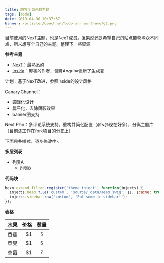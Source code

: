 ```yaml
---
title: 想写个自己的主题
tags: [Todo]
date: 2019-04-30 10:37:37
banner: /articles/beechnut/todo-an-new-theme/g2.png
---
```


目前使用的NexT主题，也是NexT成员。但果然还是希望自己的站点能够与众不同点，所以想写个自己的主题。整理下一些资源

**参考主题**
- [NexT](https://github.com/theme-next/hexo-theme-next)：最熟悉的
- [Inside](https://github.com/elmorec/hexo-theme-inside)：厉害的作者，使用Angular重新了生成器

计划：基于NexT改进，参照Inside的设计风格

Canary Channel：
- 圆润化设计
- 扁平化，去除阴影效果
- banner图支持

Next Plan：多评论系统支持，重构并简化配置（@w@现在好多），分离主题库（目前还工作在fork项目的分支上）

下面是些样式，逐步修改中~

**多层列表**
- 列表A
  - 列表B

**代码块**
```js
hexo.extend.filter.register('theme_inject', function(injects) {
  injects.head.file('custom', 'source/_data/head.swig', {}, {cache: true});
  injects.sidebar.raw('custom', 'Put some in sidebar!');
});
```

**表格**

| 水果        | 价格    |  数量  |
| --------   | -----:   | :----: |
| 香蕉        | $1      |   5    |
| 苹果        | $1      |   6    |
| 草莓        | $1      |   7    |
